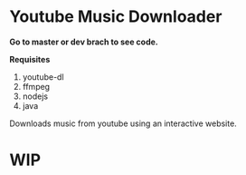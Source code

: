 # Youtube Music Downloader

**Go to master or dev brach to see code.**

**Requisites**
1) youtube-dl
2) ffmpeg
3) nodejs
4) java

Downloads music from youtube using an interactive website.
# WIP
